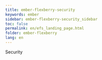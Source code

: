 ```yaml
---
title: ember-flexberry-security
keywords: ember
sidebar: ember-flexberry-security_sidebar
toc: false
permalink: en/efs_landing_page.html
folder: ember-flexberry
lang: en
---
```


Security